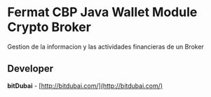 # Fermat CBP Java Wallet Module Crypto Broker

Gestion de la informacion y las actividades financieras de un Broker

## Developer

**bitDubai** - [http://bitdubai.com/](http://bitdubai.com/)
